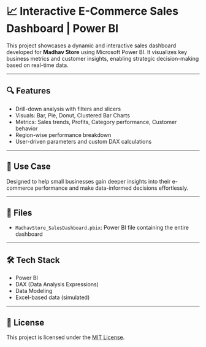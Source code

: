 # 📈 Interactive E-Commerce Sales Dashboard | Power BI

This project showcases a dynamic and interactive sales dashboard developed for **Madhav Store** using Microsoft Power BI. It visualizes key business metrics and customer insights, enabling strategic decision-making based on real-time data.

---

## 🔍 Features

- Drill-down analysis with filters and slicers
- Visuals: Bar, Pie, Donut, Clustered Bar Charts
- Metrics: Sales trends, Profits, Category performance, Customer behavior
- Region-wise performance breakdown
- User-driven parameters and custom DAX calculations

---

## 💼 Use Case

Designed to help small businesses gain deeper insights into their e-commerce performance and make data-informed decisions effortlessly.

---

## 📁 Files

- `MadhavStore_SalesDashboard.pbix`: Power BI file containing the entire dashboard

---

## 🛠️ Tech Stack

- Power BI
- DAX (Data Analysis Expressions)
- Data Modeling
- Excel-based data (simulated)

---

## 📜 License

This project is licensed under the [MIT License](LICENSE).
